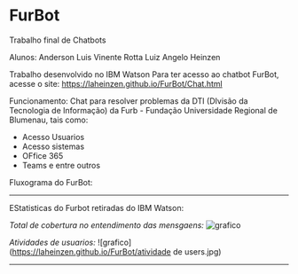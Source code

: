 # FurBot
Trabalho final de Chatbots

Alunos: Anderson Luis Vinente Rotta 
        Luiz Angelo Heinzen
        
Trabalho desenvolvido no IBM Watson
Para ter acesso ao chatbot FurBot, acesse o site: https://laheinzen.github.io/FurBot/Chat.html 

Funcionamento: Chat para resolver problemas da DTI (DIvisão da Tecnologia de Informação) da Furb - Fundação Universidade Regional de Blumenau, tais como:

- Acesso Usuarios
- Acesso sistemas
- OFfice 365
- Teams e entre outros

Fluxograma do FurBot:

--------------------------------------

EStatisticas do Furbot retiradas do IBM Watson:

*Total de cobertura no entendimento das mensgaens:*
![grafico](https://laheinzen.github.io/FurBot/atividade%20de%20users.jpg)


*Atividades de usuarios:*
![grafico](https://laheinzen.github.io/FurBot/atividade de users.jpg)


---------------------------------------------
